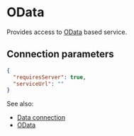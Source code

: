 <!-- TITLE: OData -->
<!-- SUBTITLE: -->

# OData

Provides access to [OData](https://www.odata.org/) based service.

## Connection parameters

```json
{
  "requiresServer": true,
  "serviceUrl": ""
}
```

See also:

* [Data connection](../data-connection.md)
* [OData](https://www.odata.org/)
